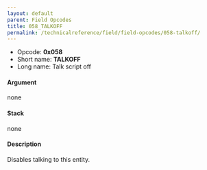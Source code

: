 ```yaml
---
layout: default
parent: Field Opcodes
title: 058_TALKOFF
permalink: /technicalreference/field/field-opcodes/058-talkoff/
---
```


-   Opcode: **0x058**
-   Short name: **TALKOFF**
-   Long name: Talk script off

#### Argument

none

#### Stack

none

#### Description

Disables talking to this entity.
